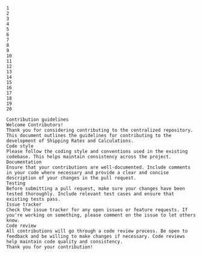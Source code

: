     1
    2
    3
    4
    5
    6
    7
    8
    9
    10
    11
    12
    13
    14
    15
    16
    17
    18
    19
    20

    Contribution guidelines
    Welcome Contributors!
    Thank you for considering contributing to the centralized repository. This document outlines the guidelines for contributing to the development of Shipping Rates and Calculations.
    Code style
    Please follow the coding style and conventions used in the existing codebase. This helps maintain consistency across the project.
    Documentation
    Ensure that your contributions are well-documented. Include comments in your code where necessary and provide a clear and concise description of your changes in the pull request.
    Testing
    Before submitting a pull request, make sure your changes have been tested thoroughly. Include relevant test cases and ensure that existing tests pass.
    Issue tracker
    Check the issue tracker for any open issues or feature requests. If you're working on something, please comment on the issue to let others know.
    Code review
    All contributions will go through a code review process. Be open to feedback and be willing to make changes if necessary. Code reviews help maintain code quality and consistency.
    Thank you for your contribution!
